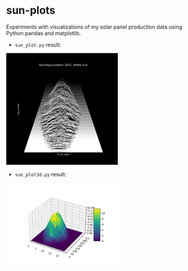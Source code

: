 # sun-plots
Experiments with visualizations of my solar panel production data using Python pandas and matplotlib.

- `sun_plot.py` result:
<img src="sun_plot.png" width="300"/>

- `sun_plot3d.py` result:
<img src="sun_plot3d.png" width="300"/>
